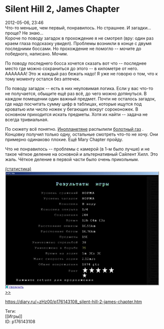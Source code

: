 Silent Hill 2, James Chapter
=============================

   
 2012-05-06, 23:46   
  Что-то меньше, чем первый, понравилось. Но страшнее. И загадки... проще? Не знаю...   
 Короче по поводу загадок в прохождение я не смотрел (вру: один раз краем глаза подсказку увидел). Проблемы возникли в конце с двумя последними боссами. Но прохождение не помогло -- мочите до победного, написано. Мочим.   
   
 По поводу последнего босса хочется сказать вот что -- последнее место где можно сохраниться до этого -- в километре от него. ААААААА! Это ж каждый раз бежать надо! Я уже не говорю о том, что к тому моменту остался без аптечек.   
   
 По поводу загадок -- есть в них неуловимая логика. Если у вас что-то не получается, обыщите ещё раз всё, до чего можно дотянуться. В каждом помещении один важный предмет. Почти не осталось загадок, где надо посчитать сумму цифр в таблицах, которые ищутся под кроватью или число ножек у бегающих вокруг сороконожек. В основном приходится искать предметы. Хотя их найти -- задача не всегда тривиальная.   
   
 По сюжету всё понятно.  [Инопланетяне](http://www.world-art.ru/animation/animation.php?id=5076)  распылили  [болотный газ](http://www.world-art.ru/animation/animation.php?id=6268)  . Концовку получил только одну, остальные смотреть что-то не хочу. Они примерно одинаково плохие. Ещё Mary Chapter пройду.   
   
 Что не понравилось -- проблемы с камерой (в 1-м было лучше) и не такое чёткое деление на основной и альтернативный Сайлент Хилл. Это жаль. Чёткое деление в первой части было очень прикольным.   
   
  [(статистика)](https://zHz00.diary.ru/p176143108.htm?index=1#linkmore176143108m1)      
   [![](pics/dd77c621827at.jpg)](http://radikal.ru/F/s019.radikal.ru/i626/1205/32/dd77c621827a.png.html)       
  [>>](Silent%20Hill%202,%20Maria%20Chapter)    
    
 <https://diary.ru/~zHz00/p176143108_silent-hill-2-james-chapter.htm>   
   
 Теги:   
 [[Игры]]   
 ID: p176143108